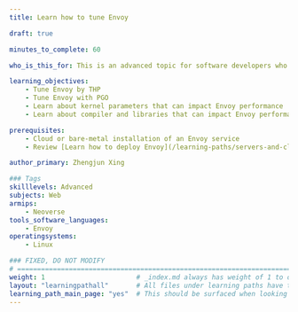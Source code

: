 ```yaml
---
title: Learn how to tune Envoy

draft: true

minutes_to_complete: 60

who_is_this_for: This is an advanced topic for software developers who want to use Envoy on Arm.

learning_objectives:
    - Tune Envoy by THP
    - Tune Envoy with PGO
    - Learn about kernel parameters that can impact Envoy performance
    - Learn about compiler and libraries that can impact Envoy performance

prerequisites:
    - Cloud or bare-metal installation of an Envoy service
    - Review [Learn how to deploy Envoy](/learning-paths/servers-and-cloud-computing/envoy/) if you do not already have an Envoy setup

author_primary: Zhengjun Xing

### Tags
skilllevels: Advanced
subjects: Web
armips:
    - Neoverse
tools_software_languages:
    - Envoy    
operatingsystems:
    - Linux

### FIXED, DO NOT MODIFY
# ================================================================================
weight: 1                       # _index.md always has weight of 1 to order correctly
layout: "learningpathall"       # All files under learning paths have this same wrapper
learning_path_main_page: "yes"  # This should be surfaced when looking for related content. Only set for _index.md of learning path content.
---
```

